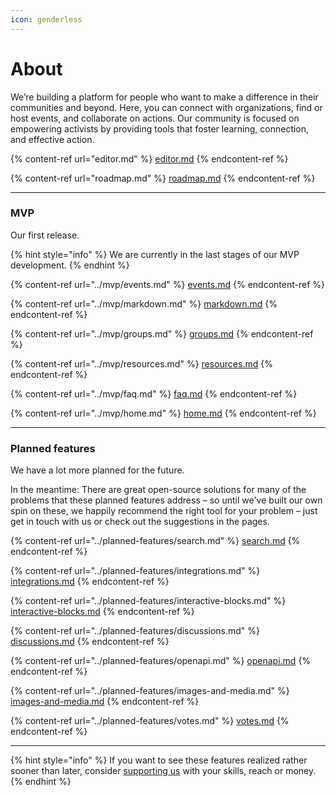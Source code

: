 ```yaml
---
icon: genderless
---
```


# About

We’re building a platform for people who want to make a difference in their communities and beyond. Here, you can connect with organizations, find or host events, and collaborate on actions. Our community is focused on empowering activists by providing tools that foster learning, connection, and effective action.

{% content-ref url="editor.md" %}
[editor.md](editor.md)
{% endcontent-ref %}

{% content-ref url="roadmap.md" %}
[roadmap.md](roadmap.md)
{% endcontent-ref %}

***

### MVP

Our first release.

{% hint style="info" %}
We are currently in the last stages of our MVP development.
{% endhint %}

{% content-ref url="../mvp/events.md" %}
[events.md](../mvp/events.md)
{% endcontent-ref %}

{% content-ref url="../mvp/markdown.md" %}
[markdown.md](../mvp/markdown.md)
{% endcontent-ref %}

{% content-ref url="../mvp/groups.md" %}
[groups.md](../mvp/groups.md)
{% endcontent-ref %}

{% content-ref url="../mvp/resources.md" %}
[resources.md](../mvp/resources.md)
{% endcontent-ref %}

{% content-ref url="../mvp/faq.md" %}
[faq.md](../mvp/faq.md)
{% endcontent-ref %}

{% content-ref url="../mvp/home.md" %}
[home.md](../mvp/home.md)
{% endcontent-ref %}

***

### Planned features

We have a lot more planned for the future.&#x20;

In the meantime: There are great open-source solutions for many of the problems that these planned features address – so until we've built our own spin on these, we happily recommend the right tool for your problem – just get in touch with us or check out the suggestions in the pages.

{% content-ref url="../planned-features/search.md" %}
[search.md](../planned-features/search.md)
{% endcontent-ref %}

{% content-ref url="../planned-features/integrations.md" %}
[integrations.md](../planned-features/integrations.md)
{% endcontent-ref %}

{% content-ref url="../planned-features/interactive-blocks.md" %}
[interactive-blocks.md](../planned-features/interactive-blocks.md)
{% endcontent-ref %}

{% content-ref url="../planned-features/discussions.md" %}
[discussions.md](../planned-features/discussions.md)
{% endcontent-ref %}

{% content-ref url="../planned-features/openapi.md" %}
[openapi.md](../planned-features/openapi.md)
{% endcontent-ref %}

{% content-ref url="../planned-features/images-and-media.md" %}
[images-and-media.md](../planned-features/images-and-media.md)
{% endcontent-ref %}

{% content-ref url="../planned-features/votes.md" %}
[votes.md](../planned-features/votes.md)
{% endcontent-ref %}

***

{% hint style="info" %}
If you want to see these features realized rather sooner than later, consider [supporting us](https://docs.activist.org/activist/welcome/support-us) with your skills, reach or money.
{% endhint %}
